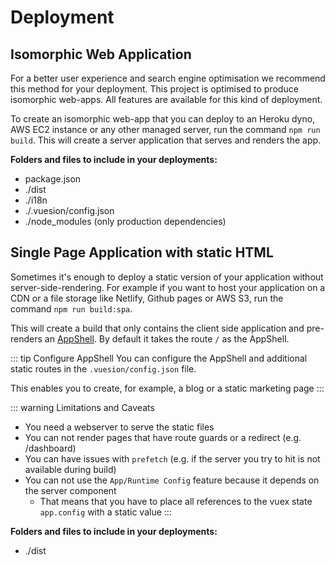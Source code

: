 # Deployment

## Isomorphic Web Application

For a better user experience and search engine optimisation we recommend this method for your deployment.
This project is optimised to produce isomorphic web-apps. All features are available for this kind of deployment.

To create an isomorphic web-app that you can deploy to an Heroku dyno, AWS EC2 instance or any other managed server,
run the command `npm run build`. This will create a server application that serves and renders the app.

**Folders and files to include in your deployments:**

- package.json
- ./dist
- ./i18n
- ./.vuesion/config.json
- ./node_modules (only production dependencies)

## Single Page Application with static HTML

Sometimes it's enough to deploy a static version of your application without server-side-rendering.
For example if you want to host your application on a CDN or a file storage like Netlify, Github pages or AWS S3, run the command `npm run build:spa`.

This will create a build that only contains the client side application and pre-renders an [AppShell](https://developers.google.com/web/fundamentals/architecture/app-shell).
By default it takes the route `/` as the AppShell.

::: tip Configure AppShell
You can configure the AppShell and additional static routes in the `.vuesion/config.json` file.

This enables you to create, for example, a blog or a static marketing page
:::

::: warning Limitations and Caveats

- You need a webserver to serve the static files
- You can not render pages that have route guards or a redirect (e.g. /dashboard)
- You can have issues with `prefetch` (e.g. if the server you try to hit is not available during build)
- You can not use the `App/Runtime Config` feature because it depends on the server component
  - That means that you have to place all references to the vuex state `app.config` with a static value
    :::

**Folders and files to include in your deployments:**

- ./dist
